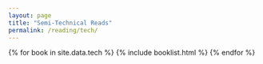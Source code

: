 ```yaml
---
layout: page
title: "Semi-Technical Reads"
permalink: /reading/tech/
---
```


<div class="reading-container">
{% for book in site.data.tech %}
{% include booklist.html %}
{% endfor %}
</div>